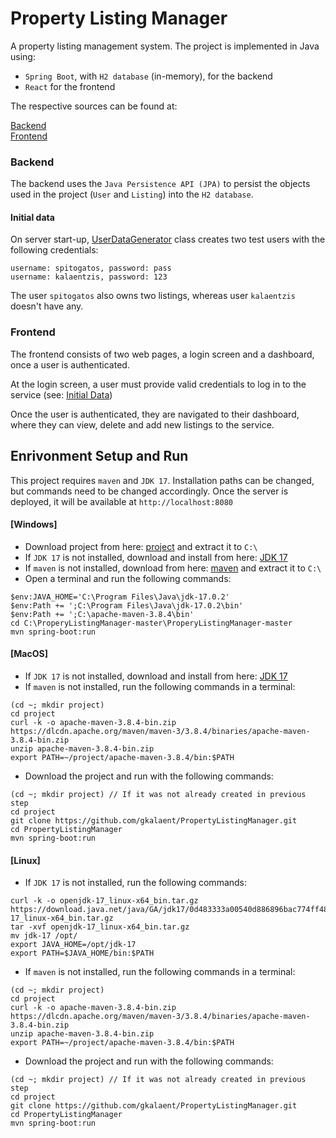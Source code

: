 # Property Listing Manager

A property listing management system. The project is implemented in 
Java using:

* `Spring Boot`, with `H2 database` (in-memory), for the backend
* `React` for the frontend

The respective sources can be found at:


[Backend](/src)  
[Frontend](/ui)

### Backend

The backend uses the `Java Persistence API (JPA)` to persist the objects used in the project (`User` and `Listing`) into the `H2 database`.

#### Initial data

On server start-up, [UserDataGenerator](src/main/java/gr/kalaentzis/projectlistingmanager/UserDataGenerator.java) class
creates two test users with the following credentials:
```
username: spitogatos, password: pass
username: kalaentzis, password: 123
```




The user `spitogatos` also owns two listings, whereas user `kalaentzis` doesn't have any.

### Frontend

The frontend consists of two web pages, a login screen and a dashboard, once a user is authenticated.

At the login screen, a user must provide valid credentials to log in to the service
(see: [Initial Data](#initial-data))

Once the user is authenticated, they are navigated to their dashboard, where they can view, delete and add new listings to the service.
## Enrivonment Setup and Run
This project requires `maven` and `JDK 17`. Installation paths can be changed, but commands need to be changed accordingly.
Once the server is deployed, it will be available at ```http://localhost:8080```

#### [Windows]


* Download project from here: [project](https://github.com/gkalaent/PropertyListingManager/archive/refs/heads/master.zip)
and extract it to `C:\ `
* If `JDK 17` is not installed, download and install from here: [JDK 17]( https://download.oracle.com/java/17/latest/jdk-17_windows-x64_bin.exe) 
* If `maven` is not installed, download from here: [maven]( https://dlcdn.apache.org/maven/maven-3/3.8.4/binaries/apache-maven-3.8.4-bin.zip) and extract it to `C:\ `
* Open a terminal and run the following commands:
```aidl
$env:JAVA_HOME='C:\Program Files\Java\jdk-17.0.2'
$env:Path += ';C:\Program Files\Java\jdk-17.0.2\bin'
$env:Path += ';C:\apache-maven-3.8.4\bin'
cd C:\ProperyListingManager-master\ProperyListingManager-master
mvn spring-boot:run
```

#### [MacOS]
* If `JDK 17` is not installed, download and install from here: [JDK 17](https://download.oracle.com/java/17/archive/jdk-17.0.2_macos-aarch64_bin.dmg)
* If `maven` is not installed, run the following commands in a terminal:
```
(cd ~; mkdir project)
cd project
curl -k -o apache-maven-3.8.4-bin.zip https://dlcdn.apache.org/maven/maven-3/3.8.4/binaries/apache-maven-3.8.4-bin.zip
unzip apache-maven-3.8.4-bin.zip
export PATH=~/project/apache-maven-3.8.4/bin:$PATH
```
* Download the project and run with the following commands:
```
(cd ~; mkdir project) // If it was not already created in previous step
cd project 
git clone https://github.com/gkalaent/PropertyListingManager.git
cd PropertyListingManager
mvn spring-boot:run
```

#### [Linux]
* If `JDK 17` is not installed, run the following commands:
```
curl -k -o openjdk-17_linux-x64_bin.tar.gz  https://download.java.net/java/GA/jdk17/0d483333a00540d886896bac774ff48b/35/GPL/openjdk-17_linux-x64_bin.tar.gz
tar -xvf openjdk-17_linux-x64_bin.tar.gz
mv jdk-17 /opt/
export JAVA_HOME=/opt/jdk-17
export PATH=$JAVA_HOME/bin:$PATH
```

* If `maven` is not installed, run the following commands in a terminal:
```
(cd ~; mkdir project)
cd project
curl -k -o apache-maven-3.8.4-bin.zip https://dlcdn.apache.org/maven/maven-3/3.8.4/binaries/apache-maven-3.8.4-bin.zip
unzip apache-maven-3.8.4-bin.zip
export PATH=~/project/apache-maven-3.8.4/bin:$PATH
```
* Download the project and run with the following commands:
```
(cd ~; mkdir project) // If it was not already created in previous step
cd project 
git clone https://github.com/gkalaent/PropertyListingManager.git
cd PropertyListingManager
mvn spring-boot:run
```


